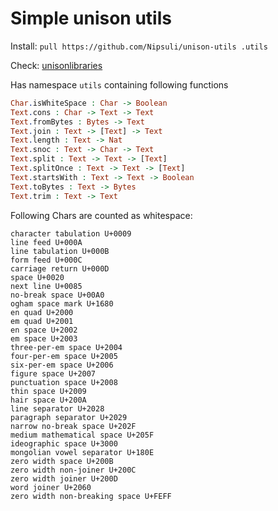 # Simple unison utils

Install: `pull https://github.com/Nipsuli/unison-utils .utils`

Check: [unisonlibraries](https://github.com/runarorama/unisonlibraries)


Has namespace `utils` containing following functions
``` Idris
Char.isWhiteSpace : Char -> Boolean
Text.cons : Char -> Text -> Text
Text.fromBytes : Bytes -> Text
Text.join : Text -> [Text] -> Text
Text.length : Text -> Nat
Text.snoc : Text -> Char -> Text
Text.split : Text -> Text -> [Text]
Text.splitOnce : Text -> Text -> [Text]
Text.startsWith : Text -> Text -> Boolean
Text.toBytes : Text -> Bytes
Text.trim : Text -> Text
```


Following Chars are counted as whitespace:
```
character tabulation U+0009
line feed U+000A
line tabulation U+000B
form feed U+000C
carriage return U+000D
space U+0020
next line U+0085
no-break space U+00A0
ogham space mark U+1680
en quad U+2000
em quad U+2001
en space U+2002
em space U+2003
three-per-em space U+2004
four-per-em space U+2005
six-per-em space U+2006
figure space U+2007
punctuation space U+2008
thin space U+2009
hair space U+200A
line separator U+2028
paragraph separator U+2029
narrow no-break space U+202F
medium mathematical space U+205F
ideographic space U+3000
mongolian vowel separator U+180E
zero width space U+200B
zero width non-joiner U+200C
zero width joiner U+200D
word joiner U+2060
zero width non-breaking space U+FEFF
```
